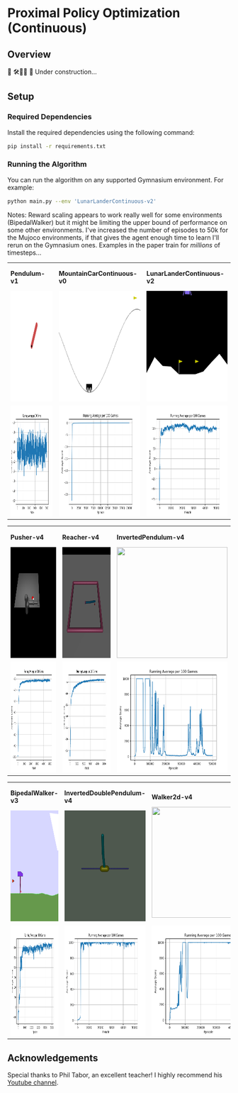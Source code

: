 # Proximal Policy Optimization (Continuous)

## Overview

🚧 🛠️👷‍♀️ 🛑 Under construction...

## Setup

### Required Dependencies

Install the required dependencies using the following command:

```bash
pip install -r requirements.txt
```

### Running the Algorithm

You can run the algorithm on any supported Gymnasium environment. For example:

```bash
python main.py --env 'LunarLanderContinuous-v2'
```

Notes: Reward scaling appears to work really well for some environments (BipedalWalker) but it might be limiting the upper bound of performance on some other environments. I've increased the number of episodes to 50k for the Mujoco environments, if that gives the agent enough time to learn I'll rerun on the Gymnasium ones. Examples in the paper train for *millions* of timesteps...

<table>
    <tr>
        <td>
            <p><b>Pendulum-v1</b></p>
            <img src="environments/Pendulum-v1.gif" width="250" height="250"/>
        </td>
        <td>
            <p><b>MountainCarContinuous-v0</b></p>
            <img src="environments/MountainCarContinuous-v0.gif" width="250" height="250"/>
        </td>
        <td>
            <p><b>LunarLanderContinuous-v2</b></p>
            <img src="environments/LunarLanderContinuous-v2.gif" width="250" height="250"/>
        </td>
    </tr>
    <tr>
        <td>
            <img src="metrics/Pendulum-v1_running_avg.png" width="250" height="250"/>
        </td>
        <td>
            <img src="metrics/MountainCarContinuous-v0_running_avg.png" width="250" height="250"/>
        </td>
        <td>
            <img src="metrics/LunarLanderContinuous-v2_running_avg.png" width="250" height="250"/>
        </td>
    </tr>
</table>
<table>
    <tr>
        <td>
            <p><b>Pusher-v4</b></p>
            <img src="environments/Pusher-v4.gif" width="250" height="250"/>
        </td>
        <td>
            <p><b>Reacher-v4</b></p>
            <img src="environments/Reacher-v4.gif" width="250" height="250"/>
        </td>
       <td>
            <p><b>InvertedPendulum-v4</b></p>
            <img src="environments/InvertedPendulum-v4.gif" width="250" height="250"/>
        </td>
    </tr>
    <tr>
        <td>
            <img src="metrics/Pusher-v4_running_avg.png" width="250" height="250"/>
        </td>
        <td>
            <img src="metrics/Reacher-v4_running_avg.png" width="250" height="250"/>
        </td>
        <td>
            <img src="metrics/InvertedPendulum-v4_running_avg.png" width="250" height="250"/>
        </td>
    </tr>
</table>
<table>
    <tr>
        <td>
            <p><b>BipedalWalker-v3</b></p>
            <img src="environments/BipedalWalker-v3.gif" width="250" height="250"/>
        </td>
        <td>
            <p><b>InvertedDoublePendulum-v4</b></p>
            <img src="environments/InvertedDoublePendulum-v4.gif" width="250" height="250"/>
        </td>
        <td>
            <p><b>Walker2d-v4</b></p>
            <img src="environments/Walker2d-v4.gif" width="250" height="250"/>
        </td>
    </tr>
    <tr>
        <td>
            <img src="metrics/BipedalWalker-v3_running_avg.png" width="250" height="250"/>
        </td>
        <td>
            <img src="metrics/InvertedDoublePendulum-v4_running_avg.png" width="250" height="250"/>
        </td>
        <td>
            <img src="metrics/Walker2d-v4_running_avg.png" width="250" height="250"/>
        </td>
    </tr>
</table>


## Acknowledgements

Special thanks to Phil Tabor, an excellent teacher! I highly recommend his [Youtube channel](https://www.youtube.com/machinelearningwithphil).
